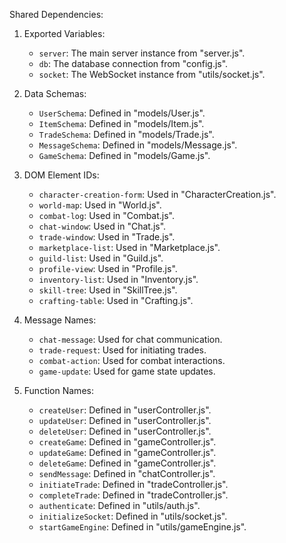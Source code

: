 Shared Dependencies:

1. Exported Variables:
   - `server`: The main server instance from "server.js".
   - `db`: The database connection from "config.js".
   - `socket`: The WebSocket instance from "utils/socket.js".

2. Data Schemas:
   - `UserSchema`: Defined in "models/User.js".
   - `ItemSchema`: Defined in "models/Item.js".
   - `TradeSchema`: Defined in "models/Trade.js".
   - `MessageSchema`: Defined in "models/Message.js".
   - `GameSchema`: Defined in "models/Game.js".

3. DOM Element IDs:
   - `character-creation-form`: Used in "CharacterCreation.js".
   - `world-map`: Used in "World.js".
   - `combat-log`: Used in "Combat.js".
   - `chat-window`: Used in "Chat.js".
   - `trade-window`: Used in "Trade.js".
   - `marketplace-list`: Used in "Marketplace.js".
   - `guild-list`: Used in "Guild.js".
   - `profile-view`: Used in "Profile.js".
   - `inventory-list`: Used in "Inventory.js".
   - `skill-tree`: Used in "SkillTree.js".
   - `crafting-table`: Used in "Crafting.js".

4. Message Names:
   - `chat-message`: Used for chat communication.
   - `trade-request`: Used for initiating trades.
   - `combat-action`: Used for combat interactions.
   - `game-update`: Used for game state updates.

5. Function Names:
   - `createUser`: Defined in "userController.js".
   - `updateUser`: Defined in "userController.js".
   - `deleteUser`: Defined in "userController.js".
   - `createGame`: Defined in "gameController.js".
   - `updateGame`: Defined in "gameController.js".
   - `deleteGame`: Defined in "gameController.js".
   - `sendMessage`: Defined in "chatController.js".
   - `initiateTrade`: Defined in "tradeController.js".
   - `completeTrade`: Defined in "tradeController.js".
   - `authenticate`: Defined in "utils/auth.js".
   - `initializeSocket`: Defined in "utils/socket.js".
   - `startGameEngine`: Defined in "utils/gameEngine.js".